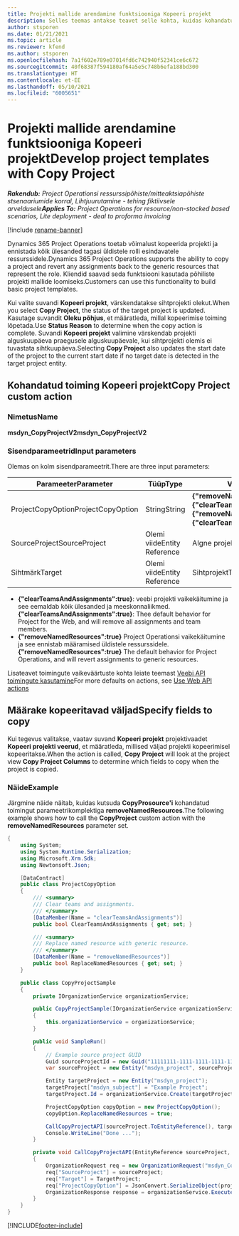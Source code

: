 ```yaml
---
title: Projekti mallide arendamine funktsiooniga Kopeeri projekt
description: Selles teemas antakse teavet selle kohta, kuidas kohandatud toimingut Kopeeri projekt kasutades projekti malle luua.
author: stsporen
ms.date: 01/21/2021
ms.topic: article
ms.reviewer: kfend
ms.author: stsporen
ms.openlocfilehash: 7a1f602e789e07014fd6c742940f52341ce6c672
ms.sourcegitcommit: 40f68387f594180af64a5e5c748b6efa188bd300
ms.translationtype: HT
ms.contentlocale: et-EE
ms.lasthandoff: 05/10/2021
ms.locfileid: "6005651"
---
```

# <a name="develop-project-templates-with-copy-project"></a><span data-ttu-id="7e11b-103">Projekti mallide arendamine funktsiooniga Kopeeri projekt</span><span class="sxs-lookup"><span data-stu-id="7e11b-103">Develop project templates with Copy Project</span></span>

<span data-ttu-id="7e11b-104">_**Rakendub:** Project Operationsi ressurssipõhiste/mitteaktsiapõhiste stsenaariumide korral,  Lihtjuurutamine - tehing fiktiivsele arveldusele_</span><span class="sxs-lookup"><span data-stu-id="7e11b-104">_**Applies To:** Project Operations for resource/non-stocked based scenarios, Lite deployment - deal to proforma invoicing_</span></span>

[!include [rename-banner](~/includes/cc-data-platform-banner.md)]

<span data-ttu-id="7e11b-105">Dynamics 365 Project Operations toetab võimalust kopeerida projekti ja ennistada kõik ülesanded tagasi üldistele rolli esindavatele ressurssidele.</span><span class="sxs-lookup"><span data-stu-id="7e11b-105">Dynamics 365 Project Operations supports the ability to copy a project and revert any assignments back to the generic resources that represent the role.</span></span> <span data-ttu-id="7e11b-106">Kliendid saavad seda funktsiooni kasutada põhiliste projekti mallide loomiseks.</span><span class="sxs-lookup"><span data-stu-id="7e11b-106">Customers can use this functionality to build basic project templates.</span></span>

<span data-ttu-id="7e11b-107">Kui valite suvandi **Kopeeri projekt**, värskendatakse sihtprojekti olekut.</span><span class="sxs-lookup"><span data-stu-id="7e11b-107">When you select **Copy Project**, the status of the target project is updated.</span></span> <span data-ttu-id="7e11b-108">Kasutage suvandit **Oleku põhjus**, et määratleda, millal kopeerimise toiming lõpetada.</span><span class="sxs-lookup"><span data-stu-id="7e11b-108">Use **Status Reason** to determine when the copy action is complete.</span></span> <span data-ttu-id="7e11b-109">Suvandi **Kopeeri projekt** valimine värskendab projekti alguskuupäeva praegusele alguskuupäevale, kui sihtprojekti olemis ei tuvastata sihtkuupäeva.</span><span class="sxs-lookup"><span data-stu-id="7e11b-109">Selecting **Copy Project** also updates the start date of the project to the current start date if no target date is detected in the target project entity.</span></span>

## <a name="copy-project-custom-action"></a><span data-ttu-id="7e11b-110">Kohandatud toiming Kopeeri projekt</span><span class="sxs-lookup"><span data-stu-id="7e11b-110">Copy Project custom action</span></span> 

### <a name="name"></a><span data-ttu-id="7e11b-111">Nimetus</span><span class="sxs-lookup"><span data-stu-id="7e11b-111">Name</span></span> 

<span data-ttu-id="7e11b-112">**msdyn_CopyProjectV2**</span><span class="sxs-lookup"><span data-stu-id="7e11b-112">**msdyn_CopyProjectV2**</span></span>

### <a name="input-parameters"></a><span data-ttu-id="7e11b-113">Sisendparameetrid</span><span class="sxs-lookup"><span data-stu-id="7e11b-113">Input parameters</span></span>
<span data-ttu-id="7e11b-114">Olemas on kolm sisendparameetrit.</span><span class="sxs-lookup"><span data-stu-id="7e11b-114">There are three input parameters:</span></span>

| <span data-ttu-id="7e11b-115">Parameeter</span><span class="sxs-lookup"><span data-stu-id="7e11b-115">Parameter</span></span>          | <span data-ttu-id="7e11b-116">Tüüp</span><span class="sxs-lookup"><span data-stu-id="7e11b-116">Type</span></span>   | <span data-ttu-id="7e11b-117">Väärtused</span><span class="sxs-lookup"><span data-stu-id="7e11b-117">Values</span></span>                                                   | 
|--------------------|--------|----------------------------------------------------------|
| <span data-ttu-id="7e11b-118">ProjectCopyOption</span><span class="sxs-lookup"><span data-stu-id="7e11b-118">ProjectCopyOption</span></span>  | <span data-ttu-id="7e11b-119">String</span><span class="sxs-lookup"><span data-stu-id="7e11b-119">String</span></span> | <span data-ttu-id="7e11b-120">**{"removeNamedResources":true}** või **{"clearTeamsAndAssignments":true}**</span><span class="sxs-lookup"><span data-stu-id="7e11b-120">**{"removeNamedResources":true}** or **{"clearTeamsAndAssignments":true}**</span></span> |
| <span data-ttu-id="7e11b-121">SourceProject</span><span class="sxs-lookup"><span data-stu-id="7e11b-121">SourceProject</span></span>      | <span data-ttu-id="7e11b-122">Olemi viide</span><span class="sxs-lookup"><span data-stu-id="7e11b-122">Entity Reference</span></span> | <span data-ttu-id="7e11b-123">Algne projekt</span><span class="sxs-lookup"><span data-stu-id="7e11b-123">Source Project</span></span> |
| <span data-ttu-id="7e11b-124">Sihtmärk</span><span class="sxs-lookup"><span data-stu-id="7e11b-124">Target</span></span>             | <span data-ttu-id="7e11b-125">Olemi viide</span><span class="sxs-lookup"><span data-stu-id="7e11b-125">Entity Reference</span></span> | <span data-ttu-id="7e11b-126">Sihtprojekt</span><span class="sxs-lookup"><span data-stu-id="7e11b-126">Target Project</span></span> |


- <span data-ttu-id="7e11b-127">**{"clearTeamsAndAssignments":true}**: veebi projekti vaikekäitumine ja see eemaldab kõik ülesanded ja meeskonnaliikmed.</span><span class="sxs-lookup"><span data-stu-id="7e11b-127">**{"clearTeamsAndAssignments":true}**: Thee default behavior for Project for the Web, and will remove all assignments and team members.</span></span>
- <span data-ttu-id="7e11b-128">**{"removeNamedResources":true}** Project Operationsi vaikekäitumine ja see ennistab määramised üldistele ressurssidele.</span><span class="sxs-lookup"><span data-stu-id="7e11b-128">**{"removeNamedResources":true}** The default behavior for Project Operations, and will revert assignments to generic resources.</span></span>

<span data-ttu-id="7e11b-129">Lisateavet toimingute vaikeväärtuste kohta leiate teemast [Veebi API toimingute kasutamine](/powerapps/developer/common-data-service/webapi/use-web-api-actions)</span><span class="sxs-lookup"><span data-stu-id="7e11b-129">For more defaults on actions, see [Use Web API actions](/powerapps/developer/common-data-service/webapi/use-web-api-actions)</span></span>

## <a name="specify-fields-to-copy"></a><span data-ttu-id="7e11b-130">Määrake kopeeritavad väljad</span><span class="sxs-lookup"><span data-stu-id="7e11b-130">Specify fields to copy</span></span> 
<span data-ttu-id="7e11b-131">Kui tegevus valitakse, vaatav suvand **Kopeeri projekt** projektivaadet **Kopeeri projekti veerud**, et määratleda, millised väljad projekti kopeerimisel kopeeritakse.</span><span class="sxs-lookup"><span data-stu-id="7e11b-131">When the action is called, **Copy Project** will look at the project view **Copy Project Columns** to determine which fields to copy when the project is copied.</span></span>


### <a name="example"></a><span data-ttu-id="7e11b-132">Näide</span><span class="sxs-lookup"><span data-stu-id="7e11b-132">Example</span></span>
<span data-ttu-id="7e11b-133">Järgmine näide näitab, kuidas kutsuda **CopyProsource'i** kohandatud toimingut parameetrikomplektiga **removeNamedResources**.</span><span class="sxs-lookup"><span data-stu-id="7e11b-133">The following example shows how to call the **CopyProject** custom action with the **removeNamedResources** parameter set.</span></span>
```C#
{
    using System;
    using System.Runtime.Serialization;
    using Microsoft.Xrm.Sdk;
    using Newtonsoft.Json;

    [DataContract]
    public class ProjectCopyOption
    {
        /// <summary>
        /// Clear teams and assignments.
        /// </summary>
        [DataMember(Name = "clearTeamsAndAssignments")]
        public bool ClearTeamsAndAssignments { get; set; }

        /// <summary>
        /// Replace named resource with generic resource.
        /// </summary>
        [DataMember(Name = "removeNamedResources")]
        public bool ReplaceNamedResources { get; set; }
    }

    public class CopyProjectSample
    {
        private IOrganizationService organizationService;

        public CopyProjectSample(IOrganizationService organizationService)
        {
            this.organizationService = organizationService;
        }

        public void SampleRun()
        {
            // Example source project GUID
            Guid sourceProjectId = new Guid("11111111-1111-1111-1111-111111111111");
            var sourceProject = new Entity("msdyn_project", sourceProjectId);

            Entity targetProject = new Entity("msdyn_project");
            targetProject["msdyn_subject"] = "Example Project";
            targetProject.Id = organizationService.Create(targetProject);

            ProjectCopyOption copyOption = new ProjectCopyOption();
            copyOption.ReplaceNamedResources = true;

            CallCopyProjectAPI(sourceProject.ToEntityReference(), targetProject.ToEntityReference(), copyOption);
            Console.WriteLine("Done ...");
        }

        private void CallCopyProjectAPI(EntityReference sourceProject, EntityReference TargetProject, ProjectCopyOption projectCopyOption)
        {
            OrganizationRequest req = new OrganizationRequest("msdyn_CopyProjectV2");
            req["SourceProject"] = sourceProject;
            req["Target"] = TargetProject;
            req["ProjectCopyOption"] = JsonConvert.SerializeObject(projectCopyOption);
            OrganizationResponse response = organizationService.Execute(req);
        }
    }
}
```


[!INCLUDE[footer-include](../includes/footer-banner.md)]
